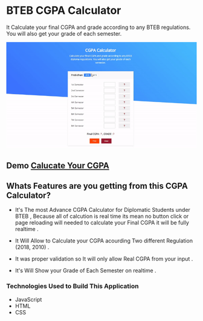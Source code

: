 # BTEB CGPA Calculator 

It Calculate your final CGPA and grade according to any BTEB  regulations. You will also get your grade of each semester.

![BTEB CGPA Calculator Preview](/cgpa_calculator_preview.gif)

## Demo [Calucate Your CGPA](http://github.io/bteb-cgpa)

## Whats Features  are you getting from this CGPA Calculator?

* It's The most Advance CGPA Calculator for Diplomatic Students under BTEB , Because all of calcution is real time its mean no button click or page reloading will needed to calculate your Final CGPA it will be fully realtime . 

* It Will Allow to Calculate your CGPA acourding Two different Regulation (2018, 2010) .

* It was proper validation so It will only allow Real CGPA from your input .

* It's Will Show your Grade of Each Semester on realtime .



### Technologies Used to Build This Application
* JavaScript 
* HTML
* CSS

